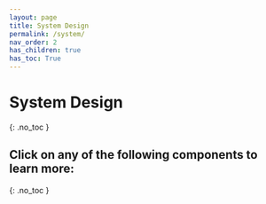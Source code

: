 ```yaml
---
layout: page
title: System Design
permalink: /system/
nav_order: 2
has_children: true
has_toc: True
---
```

# System Design
{: .no_toc }
## Click on any of the following components to learn more:
{: .no_toc }


<!-- ## Lab and Court Setup -->


